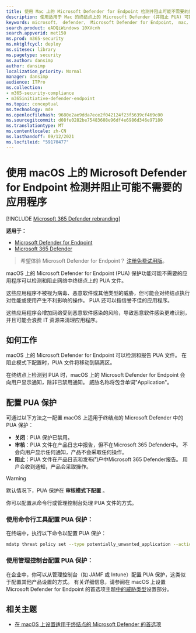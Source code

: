 ```yaml
---
title: 使用 Mac 上的 Microsoft Defender for Endpoint 检测并阻止可能不需要的应用程序
description: 使用适用于 Mac 的终结点上的 Microsoft Defender (并阻止 PUA) 可能不需要的应用程序。
keywords: microsoft， defender， Microsoft Defender for Endpoint， mac， pua， pus
search.product: eADQiWindows 10XVcnh
search.appverid: met150
ms.prod: m365-security
ms.mktglfcycl: deploy
ms.sitesec: library
ms.pagetype: security
ms.author: dansimp
author: dansimp
localization_priority: Normal
manager: dansimp
audience: ITPro
ms.collection:
- m365-security-compliance
- m365initiative-defender-endpoint
ms.topic: conceptual
ms.technology: mde
ms.openlocfilehash: 9680e2ae9dda7ece2f042124f23f5639cf469c00
ms.sourcegitcommit: d08fe0282be75483608e96df4e6986d346e97180
ms.translationtype: MT
ms.contentlocale: zh-CN
ms.lasthandoff: 09/12/2021
ms.locfileid: "59170477"
---
```

# <a name="detect-and-block-potentially-unwanted-applications-with-microsoft-defender-for-endpoint-on-macos"></a>使用 macOS 上的 Microsoft Defender for Endpoint 检测并阻止可能不需要的应用程序

[!INCLUDE [Microsoft 365 Defender rebranding](../../includes/microsoft-defender.md)]

**适用于：**
- [Microsoft Defender for Endpoint](https://go.microsoft.com/fwlink/p/?linkid=2154037)
- [Microsoft 365 Defender](https://go.microsoft.com/fwlink/?linkid=2118804)

> 希望体验 Microsoft Defender for Endpoint？ [注册免费试用版](https://signup.microsoft.com/create-account/signup?products=7f379fee-c4f9-4278-b0a1-e4c8c2fcdf7e&ru=https://aka.ms/MDEp2OpenTrial?ocid=docs-wdatp-exposedapis-abovefoldlink)。

macOS 上的 Microsoft Defender for Endpoint (PUA) 保护功能可能不需要的应用程序可以检测和阻止网络中终结点上的 PUA 文件。

这些应用程序不被视为病毒、恶意软件或其他类型的威胁，但可能会对终结点执行对性能或使用产生不利影响的操作。 PUA 还可以指信誉不佳的应用程序。

这些应用程序会增加网络受到恶意软件感染的风险，导致恶意软件感染更难识别，并且可能会浪费 IT 资源来清理应用程序。

## <a name="how-it-works"></a>如何工作

macOS 上的 Microsoft Defender for Endpoint 可以检测和报告 PUA 文件。 在阻止模式下配置时，PUA 文件将移动到隔离区。

在终结点上检测到 PUA 时，macOS 上的 Microsoft Defender for Endpoint 会向用户显示通知，除非已禁用通知。 威胁名称将包含单词"Application"。

## <a name="configure-pua-protection"></a>配置 PUA 保护

可通过以下方法之一配置 macOS 上适用于终结点的 Microsoft Defender 中的 PUA 保护：

- **关闭**：PUA 保护已禁用。
- **审核**：PUA 文件在产品日志中报告，但不在Microsoft 365 Defender中。 不会向用户显示任何通知，产品不会采取任何操作。
- **阻止**：PUA 文件在产品日志和发布门户中Microsoft 365 Defender报告。 用户会收到通知，产品会采取操作。

> [!WARNING]
> 默认情况下，PUA 保护在 **审核模式下配置** 。

你可以配置从命令行或管理控制台处理 PUA 文件的方式。

### <a name="use-the-command-line-tool-to-configure-pua-protection"></a>使用命令行工具配置 PUA 保护：

在终端中，执行以下命令以配置 PUA 保护：

```bash
mdatp threat policy set --type potentially_unwanted_application --action [off|audit|block]
```

### <a name="use-the-management-console-to-configure-pua-protection"></a>使用管理控制台配置 PUA 保护：

在企业中，你可以从管理控制台（如 JAMF 或 Intune）配置 PUA 保护，这类似于配置其他产品设置的方式。 有关详细信息，请参阅在 macOS 上设置 Microsoft Defender for Endpoint 的首选项主题[中的威胁类型](mac-preferences.md)设置部分。 [](mac-preferences.md#threat-type-settings)

## <a name="related-topics"></a>相关主题

- [在 macOS 上设置适用于终结点的 Microsoft Defender 的首选项](mac-preferences.md)

